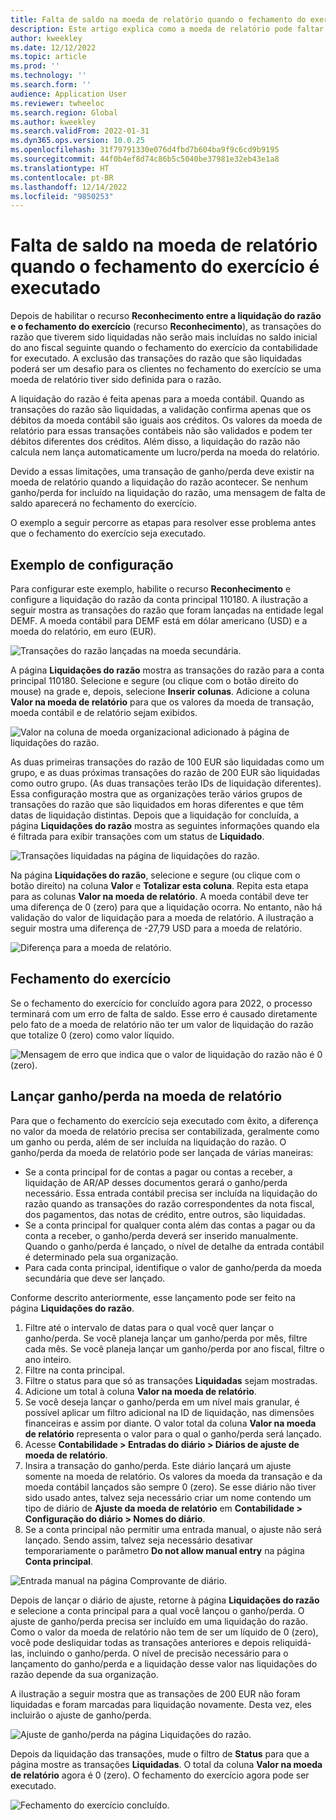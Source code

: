 ```yaml
---
title: Falta de saldo na moeda de relatório quando o fechamento do exercício é executado
description: Este artigo explica como a moeda de relatório pode faltar quando o fechamento do exercício é executado.
author: kweekley
ms.date: 12/12/2022
ms.topic: article
ms.prod: ''
ms.technology: ''
ms.search.form: ''
audience: Application User
ms.reviewer: twheeloc
ms.search.region: Global
ms.author: kweekley
ms.search.validFrom: 2022-01-31
ms.dyn365.ops.version: 10.0.25
ms.openlocfilehash: 31f79791330e076d4fbd7b604ba9f9c6cd9b9195
ms.sourcegitcommit: 44f0b4ef8d74c86b5c5040be37981e32eb43e1a8
ms.translationtype: HT
ms.contentlocale: pt-BR
ms.lasthandoff: 12/14/2022
ms.locfileid: "9850253"
---
```

# <a name="reporting-currency-out-of-balance-when-the-year-end-close-is-run"></a>Falta de saldo na moeda de relatório quando o fechamento do exercício é executado

Depois de habilitar o recurso **Reconhecimento entre a liquidação do razão e o fechamento do exercício** (recurso **Reconhecimento**), as transações do razão que tiverem sido liquidadas não serão mais incluídas no saldo inicial do ano fiscal seguinte quando o fechamento do exercício da contabilidade for executado. A exclusão das transações do razão que são liquidadas poderá ser um desafio para os clientes no fechamento do exercício se uma moeda de relatório tiver sido definida para o razão.

A liquidação do razão é feita apenas para a moeda contábil. Quando as transações do razão são liquidadas, a validação confirma apenas que os débitos da moeda contábil são iguais aos créditos. Os valores da moeda de relatório para essas transações contábeis não são validados e podem ter débitos diferentes dos créditos. Além disso, a liquidação do razão não calcula nem lança automaticamente um lucro/perda na moeda do relatório.

Devido a essas limitações, uma transação de ganho/perda deve existir na moeda de relatório quando a liquidação do razão acontecer. Se nenhum ganho/perda for incluído na liquidação do razão, uma mensagem de falta de saldo aparecerá no fechamento do exercício.

O exemplo a seguir percorre as etapas para resolver esse problema antes que o fechamento do exercício seja executado.

## <a name="example-setup"></a>Exemplo de configuração

Para configurar este exemplo, habilite o recurso **Reconhecimento** e configure a liquidação do razão da conta principal 110180. A ilustração a seguir mostra as transações do razão que foram lançadas na entidade legal DEMF. A moeda contábil para DEMF está em dólar americano (USD) e a moeda do relatório, em euro (EUR).

![Transações do razão lançadas na moeda secundária.](./media/reporting-currency-1.png)

A página **Liquidações do razão** mostra as transações do razão para a conta principal 110180. Selecione e segure (ou clique com o botão direito do mouse) na grade e, depois, selecione **Inserir colunas**. Adicione a coluna **Valor na moeda de relatório** para que os valores da moeda de transação, moeda contábil e de relatório sejam exibidos.

![Valor na coluna de moeda organizacional adicionado à página de liquidações do razão.](./media/Ledger-settlement2.png)

As duas primeiras transações do razão de 100 EUR são liquidadas como um grupo, e as duas próximas transações do razão de 200 EUR são liquidadas como outro grupo. (As duas transações terão IDs de liquidação diferentes). Essa configuração mostra que as organizações terão vários grupos de transações do razão que são liquidados em horas diferentes e que têm datas de liquidação distintas. Depois que a liquidação for concluída, a página **Liquidações do razão** mostra as seguintes informações quando ela é filtrada para exibir transações com um status de **Liquidado**.

![Transações liquidadas na página de liquidações do razão.](./media/Settled-trans-filtered3.png)

Na página **Liquidações do razão**, selecione e segure (ou clique com o botão direito) na coluna **Valor** e **Totalizar esta coluna**. Repita esta etapa para as colunas **Valor na moeda de relatório**. A moeda contábil deve ter uma diferença de 0 (zero) para que a liquidação ocorra. No entanto, não há validação do valor de liquidação para a moeda de relatório. A ilustração a seguir mostra uma diferença de -27,79 USD para a moeda de relatório.

![Diferença para a moeda de relatório.](./media/Difference4.png)

## <a name="year-end-close"></a>Fechamento do exercício

Se o fechamento do exercício for concluído agora para 2022, o processo terminará com um erro de falta de saldo. Esse erro é causado diretamente pelo fato de a moeda de relatório não ter um valor de liquidação do razão que totalize 0 (zero) como valor líquido.

![Mensagem de erro que indica que o valor de liquidação do razão não é 0 (zero).](./media/YEC5.png)

## <a name="posting-reporting-currency-gainloss"></a>Lançar ganho/perda na moeda de relatório

Para que o fechamento do exercício seja executado com êxito, a diferença no valor da moeda de relatório precisa ser contabilizada, geralmente como um ganho ou perda, além de ser incluída na liquidação do razão. O ganho/perda da moeda de relatório pode ser lançada de várias maneiras:

- Se a conta principal for de contas a pagar ou contas a receber, a liquidação de AR/AP desses documentos gerará o ganho/perda necessário. Essa entrada contábil precisa ser incluída na liquidação do razão quando as transações do razão correspondentes da nota fiscal, dos pagamentos, das notas de crédito, entre outros, são liquidadas.
- Se a conta principal for qualquer conta além das contas a pagar ou da conta a receber, o ganho/perda deverá ser inserido manualmente. Quando o ganho/perda é lançado, o nível de detalhe da entrada contábil é determinado pela sua organização.
- Para cada conta principal, identifique o valor de ganho/perda da moeda secundária que deve ser lançado.

Conforme descrito anteriormente, esse lançamento pode ser feito na página **Liquidações do razão**.

1. Filtre até o intervalo de datas para o qual você quer lançar o ganho/perda. Se você planeja lançar um ganho/perda por mês, filtre cada mês. Se você planeja lançar um ganho/perda por ano fiscal, filtre o ano inteiro.
2. Filtre na conta principal.
3. Filtre o status para que só as transações **Liquidadas** sejam mostradas.
4. Adicione um total à coluna **Valor na moeda de relatório**.
5. Se você deseja lançar o ganho/perda em um nível mais granular, é possível aplicar um filtro adicional na ID de liquidação, nas dimensões financeiras e assim por diante. O valor total da coluna **Valor na moeda de relatório** representa o valor para o qual o ganho/perda será lançado.
6. Acesse **Contabilidade \> Entradas do diário \> Diários de ajuste de moeda de relatório**.
7. Insira a transação do ganho/perda. Este diário lançará um ajuste somente na moeda de relatório. Os valores da moeda da transação e da moeda contábil lançados são sempre 0 (zero). Se esse diário não tiver sido usado antes, talvez seja necessário criar um nome contendo um tipo de diário de **Ajuste da moeda de relatório** em **Contabilidade \> Configuração do diário \> Nomes do diário**.
8. Se a conta principal não permitir uma entrada manual, o ajuste não será lançado. Sendo assim, talvez seja necessário desativar temporariamente o parâmetro **Do not allow manual entry** na página **Conta principal**.

![Entrada manual na página Comprovante de diário.](./media/Manual-entry6.png)

Depois de lançar o diário de ajuste, retorne à página **Liquidações do razão** e selecione a conta principal para a qual você lançou o ganho/perda. O ajuste de ganho/perda precisa ser incluído em uma liquidação do razão. Como o valor da moeda de relatório não tem de ser um líquido de 0 (zero), você pode desliquidar todas as transações anteriores e depois reliquidá-las, incluindo o ganho/perda. O nível de precisão necessário para o lançamento do ganho/perda e a liquidação desse valor nas liquidações do razão depende da sua organização.

A ilustração a seguir mostra que as transações de 200 EUR não foram liquidadas e foram marcadas para liquidação novamente. Desta vez, eles incluirão o ajuste de ganho/perda.

![Ajuste de ganho/perda na página Liquidações do razão.](./media/gain-loss7.png)

Depois da liquidação das transações, mude o filtro de **Status** para que a página mostre as transações **Liquidadas**. O total da coluna **Valor na moeda de relatório** agora é 0 (zero). O fechamento do exercício agora pode ser executado.

![Fechamento do exercício concluído.](./media/Zero-settled8.png)

